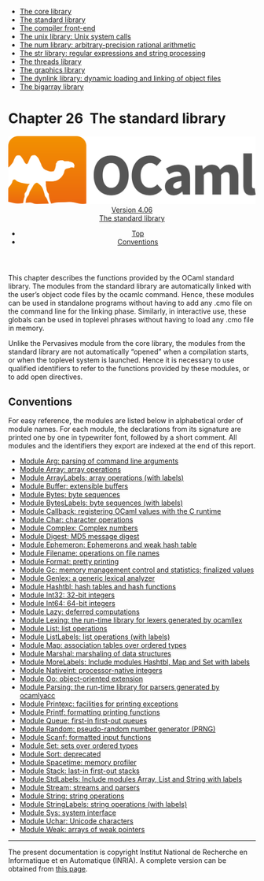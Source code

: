<!-- ((! set title Manual !)) ((! set documentation !)) ((! set manual !)) ((! set nobreadcrumb !)) -->
<div class="manual content"><ul class="part_menu"><li><a href="core.html">The core library</a></li><li class="active"><a href="stdlib.html">The standard library</a></li><li><a href="parsing.html">The compiler front-end</a></li><li><a href="libunix.html">The unix library: Unix system calls</a></li><li><a href="libnum.html">The num library: arbitrary-precision rational arithmetic</a></li><li><a href="libstr.html">The str library: regular expressions and string processing</a></li><li><a href="libthreads.html">The threads library</a></li><li><a href="libgraph.html">The graphics library</a></li><li><a href="libdynlink.html">The dynlink library: dynamic loading and linking of object files</a></li><li><a href="libbigarray.html">The bigarray library</a></li></ul>




<h1 class="chapter" id="sec551"><span>Chapter 26</span>&nbsp;&nbsp;The standard library</h1>
<header><nav class="toc brand"><a class="brand" href="https://ocaml.org/"><img src="colour-logo-gray.svg" class="svg" alt="OCaml"></a></nav><nav class="toc"><div class="toc_version"><a href="/docs" id="version-select">Version 4.06</a></div><div class="toc_title"><a href="#">The standard library</a></div><ul><li class="top"><a href="#">Top</a></li>
<li><a href="#sec552">Conventions</a>
</li></ul></nav></header>
<p> <a id="c:stdlib"></a></p><p>This chapter describes the functions provided by the OCaml
standard library. The modules from the standard library are
automatically linked with the user’s object code files by the <span class="c003">ocamlc</span>
command. Hence, these modules can be used in standalone programs without
having to add any <span class="c003">.cmo</span> file on the command line for the linking
phase. Similarly, in interactive use, these globals can be used in
toplevel phrases without having to load any <span class="c003">.cmo</span> file in memory.</p><p>Unlike the <span class="c003">Pervasives</span> module from the core library, the modules from the
standard library are not automatically “opened” when a compilation
starts, or when the toplevel system is launched. Hence it is necessary
to use qualified identifiers to refer to the functions provided by these
modules, or to add <span class="c003">open</span> directives.</p><p><a id="stdlib:top"></a></p><h2 class="section" id="sec552">Conventions</h2>
<p>For easy reference, the modules are listed below in alphabetical order
of module names.
For each module, the declarations from its signature are printed
one by one in typewriter font, followed by a short comment.
All modules and the identifiers they export are indexed at the end of
this report.</p><ul class="ftoc2"><li class="li-links">
<a href="../../api/4.06/Arg.html">Module <span class="c003">Arg</span>: parsing of command line arguments</a>
</li><li class="li-links"><a href="../../api/4.06/Array.html">Module <span class="c003">Array</span>: array operations</a>
</li><li class="li-links"><a href="../../api/4.06/ArrayLabels.html">Module <span class="c003">ArrayLabels</span>: array operations (with labels)</a>
</li><li class="li-links"><a href="../../api/4.06/Buffer.html">Module <span class="c003">Buffer</span>: extensible buffers</a>
</li><li class="li-links"><a href="../../api/4.06/Bytes.html">Module <span class="c003">Bytes</span>: byte sequences</a>
</li><li class="li-links"><a href="../../api/4.06/BytesLabels.html">Module <span class="c003">BytesLabels</span>: byte sequences (with labels)</a>
</li><li class="li-links"><a href="../../api/4.06/Callback.html">Module <span class="c003">Callback</span>: registering OCaml values with the C runtime</a>
</li><li class="li-links"><a href="../../api/4.06/Char.html">Module <span class="c003">Char</span>: character operations</a>
</li><li class="li-links"><a href="../../api/4.06/Complex.html">Module <span class="c003">Complex</span>: Complex numbers</a>
</li><li class="li-links"><a href="../../api/4.06/Digest.html">Module <span class="c003">Digest</span>: MD5 message digest</a>
</li><li class="li-links"><a href="../../api/4.06/Ephemeron.html">Module <span class="c003">Ephemeron</span>: Ephemerons and weak hash table</a>
</li><li class="li-links"><a href="../../api/4.06/Filename.html">Module <span class="c003">Filename</span>: operations on file names</a>
</li><li class="li-links"><a href="../../api/4.06/Format.html">Module <span class="c003">Format</span>: pretty printing</a>
</li><li class="li-links"><a href="../../api/4.06/Gc.html">Module <span class="c003">Gc</span>: memory management control and statistics; finalized values</a>
</li><li class="li-links"><a href="../../api/4.06/Genlex.html">Module <span class="c003">Genlex</span>: a generic lexical analyzer</a>
</li><li class="li-links"><a href="../../api/4.06/Hashtbl.html">Module <span class="c003">Hashtbl</span>: hash tables and hash functions</a>
</li><li class="li-links"><a href="../../api/4.06/Int32.html">Module <span class="c003">Int32</span>: 32-bit integers</a>
</li><li class="li-links"><a href="../../api/4.06/Int64.html">Module <span class="c003">Int64</span>: 64-bit integers</a>
</li><li class="li-links"><a href="../../api/4.06/Lazy.html">Module <span class="c003">Lazy</span>: deferred computations</a>
</li><li class="li-links"><a href="../../api/4.06/Lexing.html">Module <span class="c003">Lexing</span>: the run-time library for lexers generated by <span class="c003">ocamllex</span></a>
</li><li class="li-links"><a href="../../api/4.06/List.html">Module <span class="c003">List</span>: list operations</a>
</li><li class="li-links"><a href="../../api/4.06/ListLabels.html">Module <span class="c003">ListLabels</span>: list operations (with labels)</a>
</li><li class="li-links"><a href="../../api/4.06/Map.html">Module <span class="c003">Map</span>: association tables over ordered types</a>
</li><li class="li-links"><a href="../../api/4.06/Marshal.html">Module <span class="c003">Marshal</span>: marshaling of data structures</a>
</li><li class="li-links"><a href="../../api/4.06/MoreLabels.html">Module <span class="c003">MoreLabels</span>: Include modules <span class="c003">Hashtbl</span>, <span class="c003">Map</span> and <span class="c003">Set</span> with labels</a>
</li><li class="li-links"><a href="../../api/4.06/Nativeint.html">Module <span class="c003">Nativeint</span>: processor-native integers</a>
</li><li class="li-links"><a href="../../api/4.06/Oo.html">Module <span class="c003">Oo</span>: object-oriented extension</a>
</li><li class="li-links"><a href="../../api/4.06/Parsing.html">Module <span class="c003">Parsing</span>: the run-time library for parsers generated by <span class="c003">ocamlyacc</span></a>
</li><li class="li-links"><a href="../../api/4.06/Printexc.html">Module <span class="c003">Printexc</span>: facilities for printing exceptions</a>
</li><li class="li-links"><a href="../../api/4.06/Printf.html">Module <span class="c003">Printf</span>: formatting printing functions</a>
</li><li class="li-links"><a href="../../api/4.06/Queue.html">Module <span class="c003">Queue</span>: first-in first-out queues</a>
</li><li class="li-links"><a href="../../api/4.06/Random.html">Module <span class="c003">Random</span>: pseudo-random number generator (PRNG)</a>
</li><li class="li-links"><a href="../../api/4.06/Scanf.html">Module <span class="c003">Scanf</span>: formatted input functions</a>
</li><li class="li-links"><a href="../../api/4.06/Set.html">Module <span class="c003">Set</span>: sets over ordered types</a>
</li><li class="li-links"><a href="../../api/4.06/Sort.html">Module <span class="c003">Sort</span>: deprecated</a>
</li><li class="li-links"><a href="../../api/4.06/Spacetime.html">Module <span class="c003">Spacetime</span>: memory profiler</a>
</li><li class="li-links"><a href="../../api/4.06/Stack.html">Module <span class="c003">Stack</span>: last-in first-out stacks</a>
</li><li class="li-links"><a href="../../api/4.06/StdLabels.html">Module <span class="c003">StdLabels</span>: Include modules <span class="c003">Array</span>, <span class="c003">List</span> and <span class="c003">String</span> with labels</a>
</li><li class="li-links"><a href="../../api/4.06/Stream.html">Module <span class="c003">Stream</span>: streams and parsers</a>
</li><li class="li-links"><a href="../../api/4.06/String.html">Module <span class="c003">String</span>: string operations</a>
</li><li class="li-links"><a href="../../api/4.06/StringLabels.html">Module <span class="c003">StringLabels</span>: string operations (with labels)</a>
</li><li class="li-links"><a href="../../api/4.06/Sys.html">Module <span class="c003">Sys</span>: system interface</a>
</li><li class="li-links"><a href="../../api/4.06/Uchar.html">Module <span class="c003">Uchar</span>: Unicode characters</a>
</li><li class="li-links"><a href="../../api/4.06/Weak.html">Module <span class="c003">Weak</span>: arrays of weak pointers</a>
</li></ul>
<hr>





<div class="copyright">The present documentation is copyright Institut National de Recherche en Informatique et en Automatique (INRIA). A complete version can be obtained from <a href="http://caml.inria.fr/pub/docs/manual-ocaml/">this page</a>.</div></div>